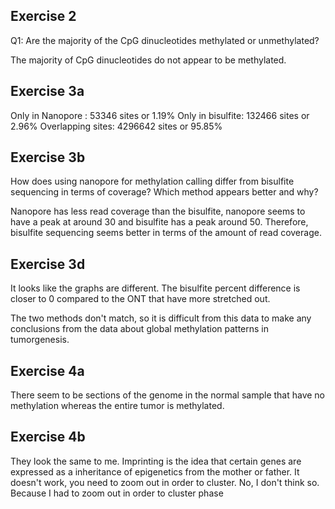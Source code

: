 ## Exercise 2 ##

Q1: Are the majority of the CpG dinucleotides methylated or unmethylated?

The majority of CpG dinucleotides do not appear to be methylated.

## Exercise 3a ##

Only in Nanopore : 53346 sites or 1.19%
Only in bisulfite: 132466 sites or 2.96%
Overlapping sites: 4296642 sites or 95.85%

## Exercise 3b ##

How does using nanopore for methylation calling differ from bisulfite sequencing in terms of coverage? Which method appears better and why?

Nanopore has less read coverage than the bisulfite, nanopore seems to have a peak at around 30 and bisulfite has a peak around 50. Therefore, bisulfite sequencing seems better in terms of the amount of read coverage.

## Exercise 3d ##

It looks like the graphs are different. The bisulfite percent difference is closer to 0 compared to the ONT that have more stretched out.

The two methods don't match, so it is difficult from this data to make any conclusions from the data about global methylation patterns in tumorgenesis.

## Exercise 4a ##

There seem to be sections of the genome in the normal sample that have no methylation whereas the entire tumor is methylated.

## Exercise 4b ##

They look the same to me.
Imprinting is the idea that certain genes are expressed as a inheritance of epigenetics from the mother or father.
It doesn't work, you need to zoom out in order to cluster.
No, I don't think so. Because I had to zoom out in order to cluster phase